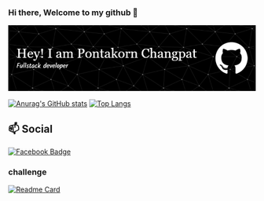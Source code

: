 ### Hi there, Welcome to my github 👋
![Banner](/image/github-header-image.png)

[![Anurag's GitHub stats](https://github-readme-stats.vercel.app/api?username=PontakornDev&show_icons=true&theme=dark&layout=compact)](https://github.com/anuraghazra/github-readme-stats)
[![Top Langs](https://github-readme-stats.vercel.app/api/top-langs/?username=PontakornDev&theme=dark)](https://github.com/anuraghazra/github-readme-stats)

## 📫 Social
[![Facebook Badge](https://img.shields.io/badge/-MikkiPastel-blue?style=flat&logo=Facebook&logoColor=white&link=https://www.facebook.com/pontakorn.changpat/)](https://www.facebook.com/pontakorn.changpat)

### challenge
[![Readme Card](https://github-readme-stats.vercel.app/api/pin/?username=PontakornDev&repo=Internship-challenge)](https://github.com/PontakornDev/Internship-challenge)
